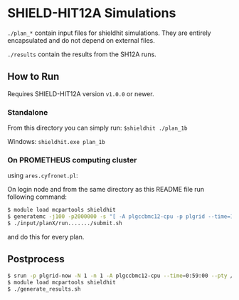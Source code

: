 # SHIELD-HIT12A Simulations

`./plan_*` contain input files for shieldhit simulations. They are entirely encapsulated and do not depend on external files.

`./results` contain the results from the SH12A runs.

## How to Run

Requires SHIELD-HIT12A version `v1.0.0` or newer.

### Standalone

From this directory you can simply run:
`$shieldhit ./plan_1b`

Windows:
`shieldhit.exe plan_1b`

### On PROMETHEUS computing cluster

using `ares.cyfronet.pl`:

On login node and from the same directory as this README file run following command:

```bash
$ module load mcpartools shieldhit
$ generatemc -j100 -p2000000 -s "[ -A plgccbmc12-cpu -p plgrid --time=1:59:00]" -e "[ -t 01:55:00]" input/planX/
$ ./input/planX/run......./submit.sh
```

and do this for every plan.

## Postprocess

```bash
$ srun -p plgrid-now -N 1 -n 1 -A plgccbmc12-cpu --time=0:59:00 --pty /bin/bash -l
$ module load mcpartools shieldhit
$ ./generate_results.sh
```